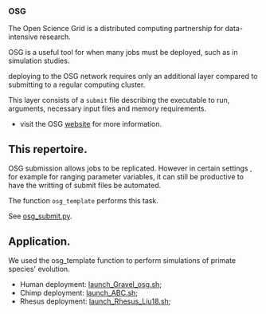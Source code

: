 
### OSG

The Open Science Grid is a distributed computing partnership for data-intensive research.

OSG is a useful tool for when many jobs must be deployed, such as in simulation studies. 

deploying to the OSG network requires only an additional layer compared to submitting to a regular computing cluster. 

This layer consists of a `submit` file describing the executable to run, arguments, necessary input files and memory requirements. 

- visit the OSG [website](https://support.opensciencegrid.org/support/home) for more information.

## This repertoire.

OSG submission allows jobs to be replicated. However in certain settings , for example for ranging parameter variables, it can still be productive to have the writting of submit files be automated.

The function `osg_template` performs this task. 

See [osg_submit.py](osg_submit.py). 

## Application. 

We used the osg_template function to perform simulations of primate species' evolution. 

- Human deployment: [launch_Gravel_osg.sh](Gravel/launch_Gravel_osg.sh);
- Chimp deployment: [launch_ABC.sh](demos_ABC/launch_ABC.sh);
- Rhesus deployment: [launch_Rhesus_Liu18.sh](Rhesus_Liu18/launch_Rhesus_Liu18.sh);

